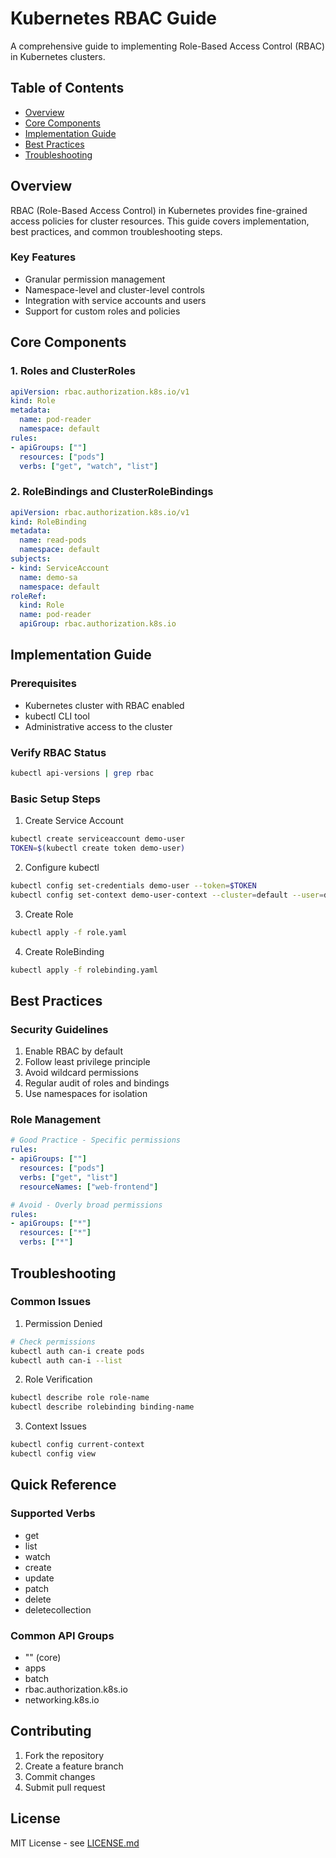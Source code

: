 # Kubernetes RBAC Guide

A comprehensive guide to implementing Role-Based Access Control (RBAC) in Kubernetes clusters.

## Table of Contents
- [Overview](#overview)
- [Core Components](#core-components)
- [Implementation Guide](#implementation-guide)
- [Best Practices](#best-practices)
- [Troubleshooting](#troubleshooting)

## Overview

RBAC (Role-Based Access Control) in Kubernetes provides fine-grained access policies for cluster resources. This guide covers implementation, best practices, and common troubleshooting steps.

### Key Features
- Granular permission management
- Namespace-level and cluster-level controls
- Integration with service accounts and users
- Support for custom roles and policies

## Core Components

### 1. Roles and ClusterRoles
```yaml
apiVersion: rbac.authorization.k8s.io/v1
kind: Role
metadata:
  name: pod-reader
  namespace: default
rules:
- apiGroups: [""]
  resources: ["pods"]
  verbs: ["get", "watch", "list"]
```

### 2. RoleBindings and ClusterRoleBindings
```yaml
apiVersion: rbac.authorization.k8s.io/v1
kind: RoleBinding
metadata:
  name: read-pods
  namespace: default
subjects:
- kind: ServiceAccount
  name: demo-sa
  namespace: default
roleRef:
  kind: Role
  name: pod-reader
  apiGroup: rbac.authorization.k8s.io
```

## Implementation Guide

### Prerequisites
- Kubernetes cluster with RBAC enabled
- kubectl CLI tool
- Administrative access to the cluster

### Verify RBAC Status
```bash
kubectl api-versions | grep rbac
```

### Basic Setup Steps

1. Create Service Account
```bash
kubectl create serviceaccount demo-user
TOKEN=$(kubectl create token demo-user)
```

2. Configure kubectl
```bash
kubectl config set-credentials demo-user --token=$TOKEN
kubectl config set-context demo-user-context --cluster=default --user=demo-user
```

3. Create Role
```bash
kubectl apply -f role.yaml
```

4. Create RoleBinding
```bash
kubectl apply -f rolebinding.yaml
```

## Best Practices

### Security Guidelines
1. Enable RBAC by default
2. Follow least privilege principle
3. Avoid wildcard permissions
4. Regular audit of roles and bindings
5. Use namespaces for isolation

### Role Management
```yaml
# Good Practice - Specific permissions
rules:
- apiGroups: [""]
  resources: ["pods"]
  verbs: ["get", "list"]
  resourceNames: ["web-frontend"]

# Avoid - Overly broad permissions
rules:
- apiGroups: ["*"]
  resources: ["*"]
  verbs: ["*"]
```

## Troubleshooting

### Common Issues

1. Permission Denied
```bash
# Check permissions
kubectl auth can-i create pods
kubectl auth can-i --list
```

2. Role Verification
```bash
kubectl describe role role-name
kubectl describe rolebinding binding-name
```

3. Context Issues
```bash
kubectl config current-context
kubectl config view
```

## Quick Reference

### Supported Verbs
- get
- list
- watch
- create
- update
- patch
- delete
- deletecollection

### Common API Groups
- "" (core)
- apps
- batch
- rbac.authorization.k8s.io
- networking.k8s.io

## Contributing

1. Fork the repository
2. Create a feature branch
3. Commit changes
4. Submit pull request

## License

MIT License - see [LICENSE.md](LICENSE.md)
